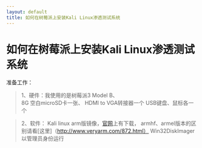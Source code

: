 ```yaml
---
layout: default
title: 如何在树莓派上安装Kali Linux渗透测试系统
---
```

# 如何在树莓派上安装Kali Linux渗透测试系统
准备工作：
> 1、硬件：我使用的是树莓派3 Model B、  
    8G 空白microSD卡一张、
    HDMI to VGA转接器一个
    USB键盘、鼠标各一个

> 2、软件：
   Kali linux arm版镜像，[官网](https://www.kali.org/downloads/)上有下载，
   armhf、armel版本的区别请看[这里]（http://www.veryarm.com/872.html）
   Win32DiskImager 以管理员身份运行